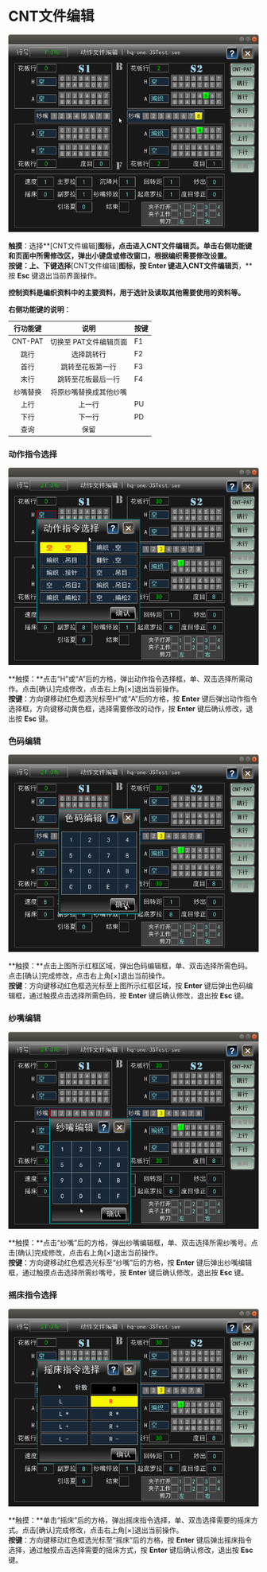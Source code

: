 # CNT文件编辑

![](https://raw.githubusercontent.com/HQwangyun/HQ-image/master/CNT%E6%96%87%E4%BB%B6%E7%BC%96%E8%BE%91.png)

**触摸**：选择**\[CNT文件编辑\]**图标，点击进入CNT文件编辑页。单击右侧功能键和页面中所需修改区，弹出小键盘或修改窗口，根据编织需要修改设置。  
**按键**：上、下键选择**\[CNT文件编辑\]**图标，按 **Enter** 键进入CNT文件编辑页**，**按 **Esc** 键退出当前界面操作。

**控制资料是编织资料中的主要资料，用于选针及读取其他需要使用的资料等。**

**右侧功能键的说明**：

| 行功能键 | 说明 | 按键 |
| :---: | :---: | :--- |
| CNT-PAT | 切换至 PAT文件编辑页面 | F1 |
| 跳行 | 选择跳转行 | F2 |
| 首行 | 跳转至花板第一行 | F3 |
| 末行 | 跳转至花板最后一行 | F4 |
| 纱嘴替换 | 将原纱嘴替换成其他纱嘴 |  |
| 上行 | 上一行 | PU |
| 下行 | 下一行 | PD |
| 查询 | 保留 |  |

### **动作指令选择**

![](https://raw.githubusercontent.com/HQwangyun/HQ-image/master/%E5%8A%A8%E4%BD%9C%E6%8C%87%E4%BB%A4%E9%80%89%E6%8B%A9.png)

**触摸：**点击“H”或“A”后的方格，弹出动作指令选择框，单、双击选择所需动作。点击\[确认\]完成修改，点击右上角\[×\]退出当前操作。  
**按键**：方向键移动红色框选光标至H”或“A”后的方格，按 **Enter** 键后弹出动作指令选择框，方向键移动黄色框，选择需要修改的动作，按 **Enter** 键后确认修改，退出按 **Esc** 键。

### **色码编辑**

![](https://raw.githubusercontent.com/HQwangyun/HQ-image/master/%E8%89%B2%E7%A0%81%E7%BC%96%E8%BE%91.png)

**触摸：**点击上图所示红框区域，弹出色码编辑框，单、双击选择所需色码。点击\[确认\]完成修改，点击右上角\[×\]退出当前操作。  
**按键**：方向键移动红色框选光标至上图所示红框区域，按 **Enter** 键后弹出色码编辑框，通过触摸点击选择所需色码，按 **Enter** 键后确认修改，退出按 **Esc** 键。

### **纱嘴编辑**

![](https://raw.githubusercontent.com/HQwangyun/HQ-image/master/%E7%BA%B1%E5%98%B4%E7%BC%96%E8%BE%91.png)

**触摸：**点击“纱嘴”后的方格，弹出纱嘴编辑框，单、双击选择所需纱嘴号。点击\[确认\]完成修改，点击右上角\[×\]退出当前操作。  
**按键**：方向键移动红色框选光标至“纱嘴”后的方格，按 **Enter** 键后弹出纱嘴编辑框，通过触摸点击选择所需纱嘴号，按 **Enter** 键后确认修改，退出按 **Esc** 键。

### **摇床指令选择**

![](../.gitbook/assets/yao-chuang-zhi-ling-xuan-ze.png)

**触摸：**单击“摇床”后的方格，弹出摇床指令选择，单、双击选择需要的摇床方式。点击\[确认\]完成修改，点击右上角\[×\]退出当前操作。  
**按键**：方向键移动红色框选光标至“摇床”后的方格，按 **Enter** 键后弹出摇床指令选择，通过触摸点击选择需要的摇床方式，按 **Enter** 键后确认修改，退出按 **Esc** 键。

